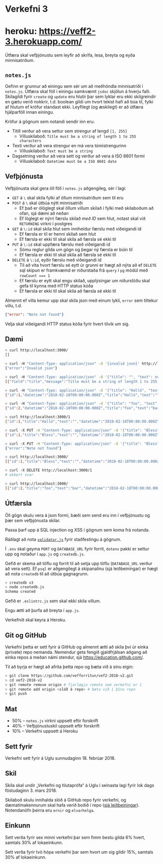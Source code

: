 # Verkefni 3

# heroku: https://veff2-3.herokuapp.com/

Útfæra skal vefþjónustu sem leyfir að skrifa, lesa, breyta og eyða minnisatriðum.

## `notes.js`

Gefinn er grunnur að einingu sem sér um að meðhöndla minnisatriði í `notes.js`. Útfæra skal föll í einingu samkvæmt `jsdoc` skjölun á hverju falli. Skilagildi fyrir `create` og `update` eru hlutir þar sem lyklar eru ekki skilgreindir en gætu verið nokkrir, t.d. boolean gildi um hvort tekist hafi að búa til, fylki af hlutum ef kröfur standast ekki. Leyfilegt (og æskilegt) er að útfæra hjálparföll innan einingu.

Kröfur á gögnum sem notandi sendir inn eru:

* Titill verður að vera settur sem strengur af lengd `[1, 255]`
  - Villuskilaboð: `Title must be a string of length 1 to 255 characters`
* Texti verður að vera strengur en má vera tómistrengurinn
  - Villuskilaboð: `Text must be a string`
* Dagsetning verður að vera sett og verður að vera á ISO 8601 formi
  - Villuskilaboð: `Datetime must be a ISO 8601 date`

## Vefþjónusta

Vefþjónusta skal gera öll föll í `notes.js` aðgengileg, sér í lagi:

* `GET` á `\` skal skila fylki af öllum minnisatriðum sem til eru
* `POST` á `\` skal útbúa nýtt minnisatriði
  - Ef það er ólöglegt skal öllum villum skilað í fylki með skilaboðum að ofan, sjá dæmi að neðan
  - Ef löglegt er nýrri færslu skilað _með ID_ sem hlut, notast skal við `RETURNING` virkni í postgres
* `GET` á `\:id` skal skila hlut sem inniheldur færslu með viðeigandi id
  - Ef færsla er til er henni skilað sem hlut
  - Ef færsla er ekki til skal skila að færsla sé ekki til
* `PUT` á `\:id` skal uppfæra færslu með viðeigandi id
  - Sömu reglur gilda um gögn og þegar ný færsla er búin til
  - Ef færsla er ekki til skal skila að færsla sé ekki til
* `DELETE` á `\:id`, eyðir færslu með viðeigandi id
  - Til að vita hvort færslu sé eytt úr grunni er hægt að nýta að ef `DELETE` sql skipun er framkvæmd er niðurstaða frá `query` í `pg` módúl með `rowCount === 1`
  - Ef færslu er eytt skal engu skilað, upplýsingar um niðurstöðu skal gefa til kynna með HTTP status kóða
  - Ef færsla er ekki til skal skila að færsla sé ekki til

Almennt ef villa kemur upp skal skila json með einum lykli, `error` sem tiltekur villu, t.d.

```json
{"error": "Note not found"}
```

Velja skal viðeigandi HTTP status kóða fyrir hvert tilvik um sig.

## Dæmi

```bash
> curl http://localhost:3000/
[]

> curl -H "Content-Type: application/json" -d '{invalid json}' http://localhost:3000/
{"error":"Invalid json"}

> curl -H "Content-Type: application/json" -d '{"title": "", "text": null, "datetime": "x"}' http://localhost:3000/
[{"field":"title","message":"Title must be a string of length 1 to 255 characters"},{"field":"text","message":"Text must be a string"},{"field":"datetime","message":"Datetime must be ISO 8601 date"}]

> curl -H "Content-Type: application/json" -d '{"title": "Halló", "text": "", "datetime": "2018-02-18"}' http://localhost:3000/
{"id":1,"datetime":"2018-02-18T00:00:00.000Z","title":"Halló","text":""}

> curl -H "Content-Type: application/json" -d '{"title": "foo", "text": "bar", "datetime": "2018-02-18"}' http://localhost:3000/
{"id":2,"datetime":"2018-02-18T00:00:00.000Z","title":"foo","text":"bar"}

> curl http://localhost:3000/1
{"id":1,"title":"Halló","text":"","datetime":"2018-02-18T00:00:00.000Z"}

> curl -X PUT -H "Content-Type: application/json" -d '{"title": "Bless", "text": "", "datetime": "2018-02-18"}' http://localhost:3000/1
{"id":1,"title":"Bless","text":"","datetime":"2018-02-18T00:00:00.000Z"}

> curl -X PUT -H "Content-Type: application/json" -d '{"title": "Bless", "text": "",  "datetime": "2018-02-18"}' http://localhost:3000/10
{"error":"Note not found"}

> curl http://localhost:3000/
[{"id":1,"title":"Bless","text":"","datetime":"2018-02-18T00:00:00.000Z"},{"id":2,"title":"foo","text":"bar","datetime":"2018-02-18T00:00:00.000Z"}]

> curl -X DELETE http://localhost:3000/1
# ekkert svar

> curl http://localhost:3000/
[{"id":2,"title":"foo","text":"bar","datetime":"2018-02-18T00:00:00.000Z"}]
```

## Útfærsla

Öll gögn skulu vera á json formi, bæði sem send eru inn í vefþjónustu og þær sem vefþjónusta skilar.

Passa þarf upp á SQL injection og XSS í gögnum sem koma frá notanda.

Ráðlagt að nota [`validator.js`](https://github.com/chriso/validator.js) fyrir staðfestingu á gögnum.

Í `.env` skal geyma `PORT` og `DATABASE_URL` fyrir forrit, `dotenv` pakki er settur upp og notaður í `app.js` og `createdb.js`.

Gefið er skema að töflu og forrit til að setja upp töflu (`DATABASE_URL` verður að vera sett). Ef `psql` er aðgengilegt á skipanalínu (sjá leiðbeiningar) er hægt að nota `createdb` til að útbúa gagnagrunn.

```bash
> createdb v3
> node createdb.js
Schema created
```

Gefið er `.eslintrc.js` sem skal ekki skila villum.

Engu ætti að þurfa að breyta í `app.js`.

Verkefnið skal keyra á Heroku.

## Git og GitHub

Verkefni þetta er sett fyrir á GitHub og almennt ætti að skila því úr einka (private) repo nemanda. Nemendur geta fengið gjaldfrjálsan aðgang að einka repos á meðan námi stendur, sjá https://education.github.com/.

Til að byrja er hægt að afrita þetta repo og bæta við á sínu eigin:

```bash
> git clone https://github.com/vefforritun/vef2-2018-v2.git
> cd vef2-2018-v2
> git remote remove origin # fjarlægja remote sem verkefni er í
> git remote add origin <slóð á repo> # bæta við í þínu repo
> git push
```

## Mat

* 50% – `notes.js` virkni uppsett eftir forskrift
* 40% – Vefþjónustuskil uppsett eftir forskrift
* 10% – Verkefni uppsett á Heroku

## Sett fyrir

Verkefni sett fyrir á Uglu sunnudaginn 18. febrúar 2018.

## Skil

Skila skal undir „Verkefni og hlutaprófa“ á Uglu í seinasta lagi fyrir lok dags föstudaginn 3. mars 2018.

Skilaboð skulu innihalda slóð á GitHub repo fyrir verkefni, og dæmatímakennurum skal hafa verið boðið í repo ([sjá leiðbeiningar](https://help.github.com/articles/inviting-collaborators-to-a-personal-repository/)). Notendanöfn þeirra eru `ernir` og `elvarhelga`.

## Einkunn

Sett verða fyrir sex minni verkefni þar sem fimm bestu gilda 6% hvert, samtals 30% af lokaeinkunn.

Sett verða fyrir tvö hópa verkefni þar sem hvort um sig gildir 15%, samtals 30% af lokaeinkunn.
